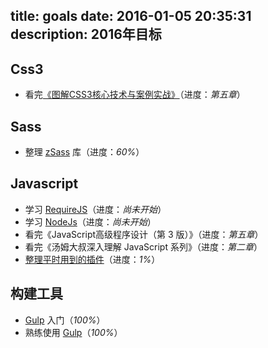 title: goals
date: 2016-01-05 20:35:31
description: 2016年目标
---

## Css3 ##

- 看完[《图解CSS3核心技术与案例实战》](http://www.w3cplus.com/book-comment.html)（进度：*第五章*）

## Sass ##

- 整理 [zSass](https://github.com/zhuyujia/zSass) 库（进度：*60%*）

## Javascript ##

- 学习 [RequireJS](http://www.requirejs.cn/)（进度：*尚未开始*）
- 学习 [NodeJs](http://www.lvtao.net/content/book/node.js.htm)（进度：*尚未开始*）
- 看完《JavaScript高级程序设计（第 3 版）》（进度：*第五章*）
- 看完《汤姆大叔深入理解 JavaScript 系列》（进度：*第二章*）
- [整理平时用到的插件](/plugins.html)（进度：*1%*）

## 构建工具 ##

- [Gulp](http://www.gulpjs.com.cn/) 入门（*100%*）
- 熟练使用 [Gulp](http://www.gulpjs.com.cn/)（*100%*）